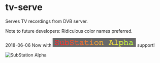 # tv-serve
Serves TV recordings from DVB server. 

Note to future developers: Ridiculous color names preferred. 

2018-06-06
Now with ![SubStation Alpha](SSASuport.png "SubStation Alpha") support!

![SubStation Alpha](ssa_in_action.gif)
